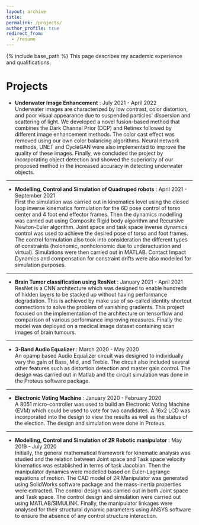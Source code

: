 ```yaml
---
layout: archive
title: 
permalink: /projects/
author_profile: true
redirect_from:
  - /resume
---
```


{% include base_path %}
This page describes my academic experience and qualifications.

Projects
======
* **Underwater Image Enhancement** : July 2021 - April 2022\
Underwater images are characterized by low contrast, color distortion, and poor visual appearance due to suspended particles' dispersion and scattering of light. We developed a novel fusion-based method that combines the Dark Channel Prior (DCP) and Retinex followed by different image enhancement methods. The color cast effect was removed using our own color balancing algorithms. Neural network methods, UNET and CycleGAN were also implemented to improve the quality of these images. Finally, we concluded the project by incorporating object detection and showed the superiority of our proposed method in the increased accuracy in detecting underwater objects.
---
* **Modelling, Control and Simulation of Quadruped robots** : April 2021 - September 2021 \
First the simulation was carried out in kinematics level using the closed loop inverse kinematics formulation for the 6D pose control of torso center and 4 foot end effector frames. Then the dynamics modelling was carried out using Composite Rigid body algorithm and Recursive Newton-Euler algorithm. Joint space and task space inverse dynamics control was used to achieve the desired pose of torso and foot frames. The control formulation also took into consideration the different types of constraints (holonomic, nonholonomic due to underactuation and virtual). Simulations were then carried out in MATLAB. Contact Impact Dynamics and compensation for constraint drifts were also modelled for simulation purposes.
---
* **Brain Tumor classification using ResNet** : January 2021 - April 2021 \
ResNet is a CNN architecture which was designed to enable hundreds of hidden layers to be stacked up without having performance degradation. This is achieved by make use of so-called identity shortcut connections to solve the problem of vanishing gradients. This project focused on the implementation of the architecture on tensorflow and comparison of various performance improving measures. Finally the model was deployed on a medical image dataset containing scan images of brain tumours.
---
* **3-Band Audio Equalizer** : March 2020 - May 2020\
An opamp based Audio Equalizer circuit was designed to individually vary the gain of Bass, Mid, and Treble. The circuit also included several other features such as distortion detection and master gain control. The design was carried out in Matlab and the circuit simulation was done in the Proteus software package.
---
* **Electronic Voting Machine** : January 2020 - February 2020 \
A 8051 micro-controller was used to build an Electronic Voting Machine (EVM) which could be used to vote for two candidates. A 16x2 LCD was incorporated into the design to view the results as well as the status of the election. The design and simulation were done in Proteus.
---
* **Modelling, Control and Simulation of 2R Robotic manipulator** : May 2019 - July 2020\
Initially, the general mathematical framework for kinematic analysis was studied and the relation between Joint space and Task space velocity kinematics was established in terms of task Jacobian. Then the manipulator dynamics were modelled based on Euler-Lagrange equations of motion. The CAD model of 2R Manipulator was generated using SolidWorks software package and the mass-inertia properties were extracted. The control design was carried out in both Joint space and Task space. The control design and simulation were carried out using MATLAB/SIMULINK. Finally, the manipulator linkages were analysed for their structural dynamic parameters using ANSYS software to ensure the absence of any control structure interaction.

